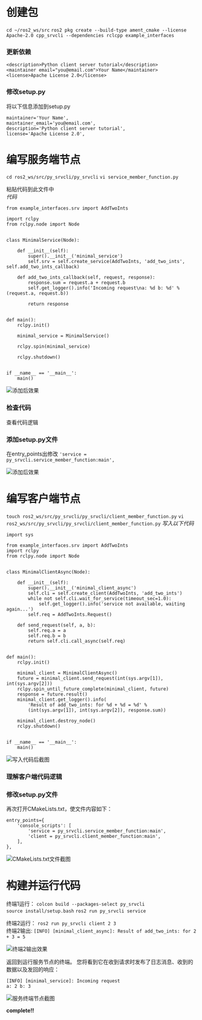 # 创建包
`cd ~/ros2_ws/src`
`ros2 pkg create --build-type ament_cmake --license Apache-2.0 cpp_srvcli --dependencies rclcpp example_interfaces`
### 更新依赖
```
<description>Python client server tutorial</description>
<maintainer email="you@email.com">Your Name</maintainer>
<license>Apache License 2.0</license>
```
### 修改setup.py
将以下信息添加到setup.py
```
maintainer='Your Name',
maintainer_email='you@email.com',
description='Python client server tutorial',
license='Apache License 2.0',
```

# 编写服务端节点

`cd ros2_ws/src/py_srvcli/py_srvcli`
`vi service_member_function.py`

粘贴代码到此文件中  
*代码*
```
from example_interfaces.srv import AddTwoInts

import rclpy
from rclpy.node import Node


class MinimalService(Node):

    def __init__(self):
        super().__init__('minimal_service')
        self.srv = self.create_service(AddTwoInts, 'add_two_ints', self.add_two_ints_callback)

    def add_two_ints_callback(self, request, response):
        response.sum = request.a + request.b
        self.get_logger().info('Incoming request\na: %d b: %d' % (request.a, request.b))

        return response


def main():
    rclpy.init()

    minimal_service = MinimalService()

    rclpy.spin(minimal_service)

    rclpy.shutdown()


if __name__ == '__main__':
    main()
```
![添加后效果](src/.png)


### 检查代码
查看代码逻辑    

### 添加setup.py文件
在entry_points出修改
`'service = py_srvcli.service_member_function:main',`


![添加后效果](src/.png) 

# 编写客户端节点

`touch ros2_ws/src/py_srvcli/py_srvcli/client_member_function.py`
`vi ros2_ws/src/py_srvcli/py_srvcli/client_member_function.py`
*写入以下代码*
```
import sys

from example_interfaces.srv import AddTwoInts
import rclpy
from rclpy.node import Node


class MinimalClientAsync(Node):

    def __init__(self):
        super().__init__('minimal_client_async')
        self.cli = self.create_client(AddTwoInts, 'add_two_ints')
        while not self.cli.wait_for_service(timeout_sec=1.0):
            self.get_logger().info('service not available, waiting again...')
        self.req = AddTwoInts.Request()

    def send_request(self, a, b):
        self.req.a = a
        self.req.b = b
        return self.cli.call_async(self.req)


def main():
    rclpy.init()

    minimal_client = MinimalClientAsync()
    future = minimal_client.send_request(int(sys.argv[1]), int(sys.argv[2]))
    rclpy.spin_until_future_complete(minimal_client, future)
    response = future.result()
    minimal_client.get_logger().info(
        'Result of add_two_ints: for %d + %d = %d' %
        (int(sys.argv[1]), int(sys.argv[2]), response.sum))

    minimal_client.destroy_node()
    rclpy.shutdown()


if __name__ == '__main__':
    main()
```
![写入代码后截图](src/.png)

### 理解客户端代码逻辑

### 修改setup.py文件
再次打开CMakeLists.txt，使文件内容如下：
```
entry_points={
    'console_scripts': [
        'service = py_srvcli.service_member_function:main',
        'client = py_srvcli.client_member_function:main',
    ],
},
```
![CMakeLists.txt文件截图](src/.png)


# 构建并运行代码
终端1运行： 
`colcon build --packages-select py_srvcli`  
`source install/setup.bash` 
`ros2 run py_srvcli service`     

终端2运行： 
`ros2 run py_srvcli client 2 3`    
终端2输出:
`[INFO] [minimal_client_async]: Result of add_two_ints: for 2 + 3 = 5`

![终端2输出效果](src/.png)


返回到运行服务节点的终端。 您将看到它在收到请求时发布了日志消息、收到的数据以及发回的响应：
```
[INFO] [minimal_service]: Incoming request
a: 2 b: 3
```
![服务终端节点截图](src/.png)

**complete!!**

